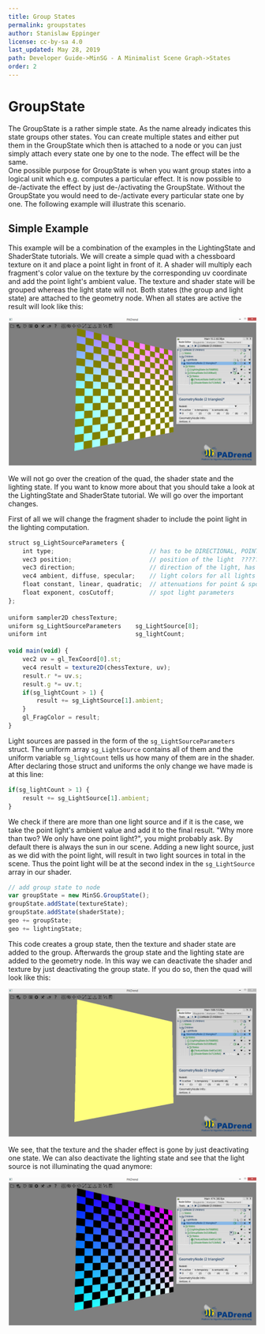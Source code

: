 ```yaml
---
title: Group States
permalink: groupstates
author: Stanislaw Eppinger
license: cc-by-sa 4.0
last_updated: May 28, 2019
path: Developer Guide->MinSG - A Minimalist Scene Graph->States
order: 2
---
```

<!------------------------------------------------------------------------------------------------
This work is licensed under the Creative Commons Attribution-ShareAlike 4.0 International License.
 To view a copy of this license, visit http://creativecommons.org/licenses/by-sa/4.0/.
 Author: Stanislaw Eppinger (eppinger@mail.uni-paderborn.de)
 PADrend Version 1.0.0
------------------------------------------------------------------------------------------------->


# GroupState
The GroupState is a rather simple state. As the name already indicates this state groups other states. You can create multiple states and either put them in the GroupState which then is attached to a node or you can just simply attach every state one by one to the node. The effect will be the same.  
One possible purpose for GroupState is when you want group states into a logical unit which e.g. computes a particular effect. It is now possible to de-/activate the effect by just de-/activating the GroupState. Without the GroupState you would need to de-/activate every particular state one by one. The following example will illustrate this scenario.

## Simple Example
This example will be a combination of the examples in the LightingState and ShaderState tutorials. We will create a simple quad with a chessboard texture on it and place a point light in front of it. A shader will multiply each fragment's color value on the texture by the corresponding uv coordinate and add the point light's ambient value. The texture and shader state will be grouped whereas the light state will not. Both states (the group and light state) are attached to the geometry node. When all states are active the result will look like this:

![All states activated](group_with_light.png)

We will not go over the creation of the quad, the shader state and the lighting state. If you want to know more about that you should take a look at the LightingState and ShaderState tutorial. We will go over the important changes.

First of all we will change the fragment shader to include the point light in the lighting computation.

<!---INCLUDE src=Groupstate.escript, start=64, end=86--->
<!---BEGINN_CODESECTION--->
<!---Automaticly generated section. Do not edit!!!--->
```js
struct sg_LightSourceParameters {
    int type; 							// has to be DIRECTIONAL, POINT or SPOT
    vec3 position; 						// position of the light  ????????????????????????????????
    vec3 direction; 					// direction of the light, has to be normalized ????????????????????????????????
    vec4 ambient, diffuse, specular;	// light colors for all lights
    float constant, linear, quadratic;	// attenuations for point & spot lights
    float exponent, cosCutoff;			// spot light parameters
};

uniform sampler2D chessTexture;
uniform sg_LightSourceParameters	sg_LightSource[8];
uniform int							sg_lightCount;

void main(void) {
    vec2 uv = gl_TexCoord[0].st;
    vec4 result = texture2D(chessTexture, uv);
    result.r *= uv.s;
    result.g *= uv.t;
    if(sg_lightCount > 1) {
        result += sg_LightSource[1].ambient;
    }
    gl_FragColor = result;
}
```
<!---END_CODESECTION--->

Light sources are passed in the form of the `sg_LightSourceParameters` struct. The uniform array `sg_LightSource` contains all of them and the uniform variable `sg_lightCount` tells us how many of them are in the shader. After declaring those struct and uniforms the only change we have made is at this line:

<!---INCLUDE src=Groupstate.escript, start=82, end=84--->
<!---BEGINN_CODESECTION--->
<!---Automaticly generated section. Do not edit!!!--->
```js
if(sg_lightCount > 1) {
    result += sg_LightSource[1].ambient;
}
```
<!---END_CODESECTION--->

We check if there are more than one light source and if it is the case, we take the point light's ambient value and add it to the final result. "Why more than two? We only have one point light?", you might probably ask. By default there is always the sun in our scene. Adding a new light source, just as we did with the point light, will result in two light sources in total in the scene. Thus the point light will be at the second index in the `sg_LightSource` array in our shader.

<!---INCLUDE src=Groupstate.escript, start=106, end=111--->
<!---BEGINN_CODESECTION--->
<!---Automaticly generated section. Do not edit!!!--->
```js
// add group state to node
var groupState = new MinSG.GroupState();
groupState.addState(textureState);
groupState.addState(shaderState);
geo += groupState;
geo += lightingState;
```
<!---END_CODESECTION--->

This code creates a group state, then the texture and shader state are added to the group. Afterwards the group state and the lighting state are added to the geometry node. In this way we can deactivate the shader and texture by just deactivating the group state. If you do so, then the quad will look like this:

![Light states activated](only_light.png)

We see, that the texture and the shader effect is gone by just deactivating one state. We can also deactivate the lighting state and see that the light source is not illuminating the quad anymore:

![Light states activated](only_group.png)






